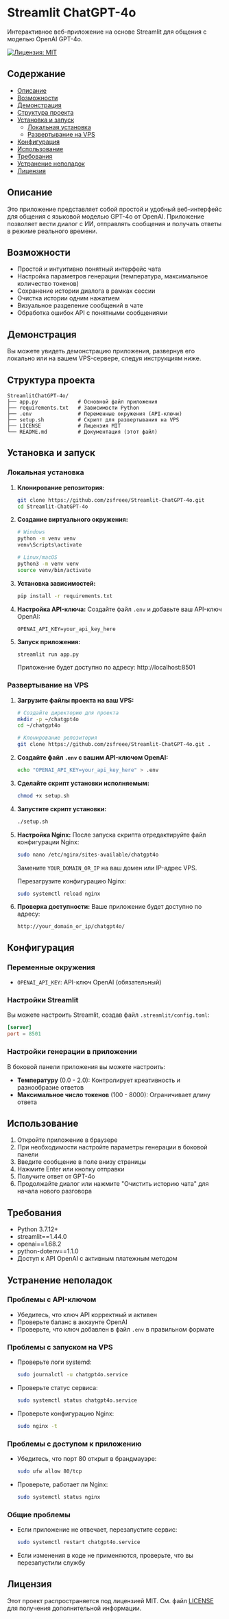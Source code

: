 # Streamlit ChatGPT-4o

Интерактивное веб-приложение на основе Streamlit для общения с моделью OpenAI GPT-4o.

[![Лицензия: MIT](https://img.shields.io/badge/License-MIT-yellow.svg)](https://opensource.org/licenses/MIT)

## Содержание

- [Описание](#описание)
- [Возможности](#возможности)
- [Демонстрация](#демонстрация)
- [Структура проекта](#структура-проекта)
- [Установка и запуск](#установка-и-запуск)
  - [Локальная установка](#локальная-установка)
  - [Развертывание на VPS](#развертывание-на-vps)
- [Конфигурация](#конфигурация)
- [Использование](#использование)
- [Требования](#требования)
- [Устранение неполадок](#устранение-неполадок)
- [Лицензия](#лицензия)

## Описание

Это приложение представляет собой простой и удобный веб-интерфейс для общения с языковой моделью GPT-4o от OpenAI. Приложение позволяет вести диалог с ИИ, отправлять сообщения и получать ответы в режиме реального времени.

## Возможности

- Простой и интуитивно понятный интерфейс чата
- Настройка параметров генерации (температура, максимальное количество токенов)
- Сохранение истории диалога в рамках сессии
- Очистка истории одним нажатием
- Визуальное разделение сообщений в чате
- Обработка ошибок API с понятными сообщениями

## Демонстрация

Вы можете увидеть демонстрацию приложения, развернув его локально или на вашем VPS-сервере, следуя инструкциям ниже.

## Структура проекта

```
StreamlitChatGPT-4o/
├── app.py             # Основной файл приложения
├── requirements.txt   # Зависимости Python
├── .env               # Переменные окружения (API-ключи)
├── setup.sh           # Скрипт для развертывания на VPS
├── LICENSE            # Лицензия MIT
└── README.md          # Документация (этот файл)
```

## Установка и запуск

### Локальная установка

1. **Клонирование репозитория:**
   ```bash
   git clone https://github.com/zsfreee/Streamlit-ChatGPT-4o.git
   cd Streamlit-ChatGPT-4o
   ```

2. **Создание виртуального окружения:**
   ```bash
   # Windows
   python -m venv venv
   venv\Scripts\activate

   # Linux/macOS
   python3 -m venv venv
   source venv/bin/activate
   ```

3. **Установка зависимостей:**
   ```bash
   pip install -r requirements.txt
   ```

4. **Настройка API-ключа:**
   Создайте файл `.env` и добавьте ваш API-ключ OpenAI:
   ```
   OPENAI_API_KEY=your_api_key_here
   ```

5. **Запуск приложения:**
   ```bash
   streamlit run app.py
   ```
   Приложение будет доступно по адресу: http://localhost:8501

### Развертывание на VPS

1. **Загрузите файлы проекта на ваш VPS:**
   ```bash
   # Создайте директорию для проекта
   mkdir -p ~/chatgpt4o
   cd ~/chatgpt4o

   # Клонирование репозитория
   git clone https://github.com/zsfreee/Streamlit-ChatGPT-4o.git .
   ```

2. **Создайте файл `.env` с вашим API-ключом OpenAI:**
   ```bash
   echo "OPENAI_API_KEY=your_api_key_here" > .env
   ```

3. **Сделайте скрипт установки исполняемым:**
   ```bash
   chmod +x setup.sh
   ```

4. **Запустите скрипт установки:**
   ```bash
   ./setup.sh
   ```

5. **Настройка Nginx:**
   После запуска скрипта отредактируйте файл конфигурации Nginx:
   ```bash
   sudo nano /etc/nginx/sites-available/chatgpt4o
   ```
   
   Замените `YOUR_DOMAIN_OR_IP` на ваш домен или IP-адрес VPS.
   
   Перезагрузите конфигурацию Nginx:
   ```bash
   sudo systemctl reload nginx
   ```

6. **Проверка доступности:**
   Ваше приложение будет доступно по адресу:
   ```
   http://your_domain_or_ip/chatgpt4o/
   ```

## Конфигурация

### Переменные окружения

- `OPENAI_API_KEY`: API-ключ OpenAI (обязательный)

### Настройки Streamlit

Вы можете настроить Streamlit, создав файл `.streamlit/config.toml`:
```toml
[server]
port = 8501
```

### Настройки генерации в приложении

В боковой панели приложения вы можете настроить:

- **Температуру** (0.0 - 2.0): Контролирует креативность и разнообразие ответов
- **Максимальное число токенов** (100 - 8000): Ограничивает длину ответа

## Использование

1. Откройте приложение в браузере
2. При необходимости настройте параметры генерации в боковой панели
3. Введите сообщение в поле внизу страницы
4. Нажмите Enter или кнопку отправки
5. Получите ответ от GPT-4o
6. Продолжайте диалог или нажмите "Очистить историю чата" для начала нового разговора

## Требования

- Python 3.7.12+
- streamlit==1.44.0
- openai==1.68.2
- python-dotenv==1.1.0
- Доступ к API OpenAI с активным платежным методом

## Устранение неполадок

### Проблемы с API-ключом
- Убедитесь, что ключ API корректный и активен
- Проверьте баланс в аккаунте OpenAI
- Проверьте, что ключ добавлен в файл `.env` в правильном формате

### Проблемы с запуском на VPS
- Проверьте логи systemd:
  ```bash
  sudo journalctl -u chatgpt4o.service
  ```
- Проверьте статус сервиса:
  ```bash
  sudo systemctl status chatgpt4o.service
  ```
- Проверьте конфигурацию Nginx:
  ```bash
  sudo nginx -t
  ```

### Проблемы с доступом к приложению
- Убедитесь, что порт 80 открыт в брандмауэре:
  ```bash
  sudo ufw allow 80/tcp
  ```
- Проверьте, работает ли Nginx:
  ```bash
  sudo systemctl status nginx
  ```

### Общие проблемы
- Если приложение не отвечает, перезапустите сервис:
  ```bash
  sudo systemctl restart chatgpt4o.service
  ```
- Если изменения в коде не применяются, проверьте, что вы перезапустили службу

## Лицензия

Этот проект распространяется под лицензией MIT. См. файл [LICENSE](LICENSE) для получения дополнительной информации.
